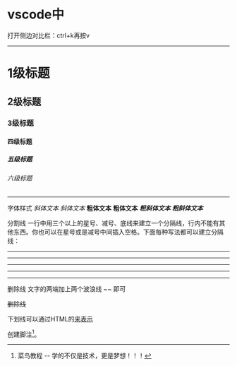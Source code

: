 # vscode中
打开侧边对比栏：ctrl+k再按v

---------------------------
# 1级标题
## 2级标题
### 3级标题
#### 四级标题 
##### 五级标题  
###### 六级标题
 
-------------------------------------
字体样式 
*斜体文本*
_斜体文本_
**粗体文本**
__粗体文本__
***粗斜体文本***
___粗斜体文本___

分割线
一行中用三个以上的星号、减号、底线来建立一个分隔线，行内不能有其他东西。你也可以在星号或是减号中间插入空格。下面每种写法都可以建立分隔线：
***
* * *
********
------
- - - 
删除线
文字的两端加上两个波浪线 ~~ 即可

~~删除线~~

下划线可以通过HTML的<u>来表示</u>

创建脚注[^RUNOOB]。

[^RUNOOB]: 菜鸟教程 -- 学的不仅是技术，更是梦想！！！